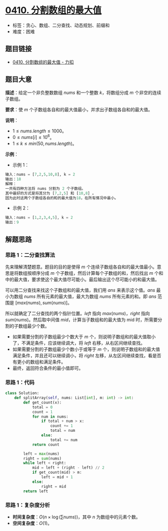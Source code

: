 # [0410. 分割数组的最大值](https://leetcode.cn/problems/split-array-largest-sum/)

- 标签：贪心、数组、二分查找、动态规划、前缀和
- 难度：困难

## 题目链接

- [0410. 分割数组的最大值 - 力扣](https://leetcode.cn/problems/split-array-largest-sum/)

## 题目大意

**描述**：给定一个非负整数数组 $nums$ 和一个整数 $k$，将数组分成 $m$ 个非空的连续子数组。

**要求**：使 $m$ 个子数组各自和的最大值最小，并求出子数组各自和的最大值。

**说明**：

- $1 \le nums.length \le 1000$。
- $0 \le nums[i] \le 10^6$。
- $1 \le k \le min(50, nums.length)$。

**示例**：

- 示例 1：

```python
输入：nums = [7,2,5,10,8], k = 2
输出：18
解释：
一共有四种方法将 nums 分割为 2 个子数组。 
其中最好的方式是将其分为 [7,2,5] 和 [10,8] 。
因为此时这两个子数组各自的和的最大值为18，在所有情况中最小。
```

- 示例 2：

```python
输入：nums = [1,2,3,4,5], k = 2
输出：9
```

## 解题思路

### 思路 1：二分查找算法

先来理解清楚题意。题目的目的是使得 $m$ 个连续子数组各自和的最大值最小。意思是将数组按顺序分成 $m$ 个子数组，然后计算每个子数组的和，然后找出 $m$ 个和中的最大值，要求使这个最大值尽可能小。最后输出这个尽可能小的和最大值。

可以用二分查找来找这个子数组和的最大值，我们用 $ans$ 来表示这个值。$ans$ 最小为数组 $nums$ 所有元素的最大值，最大为数组 $nums$ 所有元素的和。即 $ans$ 范围是 $[max(nums), sum(nums)]$。

所以就确定了二分查找的两个指针位置。$left$ 指向 $max(nums)$，$right$ 指向 $sum(nums)$。然后取中间值 $mid$，计算当子数组和的最大值为 mid 时，所需要分割的子数组最少个数。

- 如果需要分割的子数组最少个数大于 $m$ 个，则说明子数组和的最大值取小了，不满足条件，应该继续调大，将 $left$ 右移，从右区间继续查找。
- 如果需要分割的子数组最少个数小于或等于 $m$ 个，则说明子数组和的最大值满足条件，并且还可以继续调小，将 $right$ 左移，从左区间继续查找，看是否有更小的数组和满足条件。
- 最终，返回符合条件的最小值即可。

### 思路 1：代码

```python
class Solution:
    def splitArray(self, nums: List[int], m: int) -> int:
        def get_count(x):
            total = 0
            count = 1
            for num in nums:
                if total + num > x:
                    count += 1
                    total = num
                else:
                    total += num
            return count

        left = max(nums)
        right = sum(nums)
        while left < right:
            mid = left + (right - left) // 2
            if get_count(mid) > m:
                left = mid + 1
            else:
                right = mid
        return left
```

### 思路 1：复杂度分析

- **时间复杂度**：$O(n \times \log (\sum nums))$，其中 $n$ 为数组中的元素个数。
- **空间复杂度**：$O(1)$。

